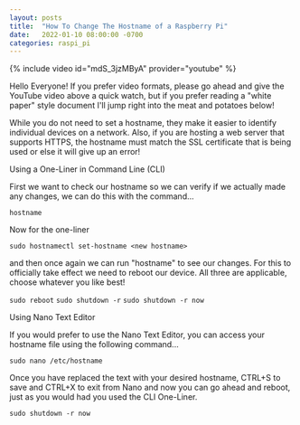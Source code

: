 ```yaml
---
layout: posts
title:  "How To Change The Hostname of a Raspberry Pi"
date:   2022-01-10 08:00:00 -0700
categories: raspi_pi
---
```

{% include video id="mdS_3jzMByA" provider="youtube" %}

Hello Everyone! If you prefer video formats, please go ahead and give the YouTube video above a quick watch, but if you prefer reading a "white paper" style document I'll jump right into the meat and potatoes below!

While you do not need to set a hostname, they make it easier to identify individual devices on a network. Also, if you are hosting a web server that supports HTTPS, the hostname must match the SSL certificate that is being used or else it will give up an error!

Using a One-Liner in Command Line (CLI)

First we want to check our hostname so we can verify if we actually made any changes, we can do this with the command...

```hostname```

Now for the one-liner

```sudo hostnamectl set-hostname <new hostname>```

and then once again we can run "hostname" to see our changes. For this to officially take effect we need to reboot our device. All three are applicable, choose whatever you like best!

```sudo reboot```
```sudo shutdown -r```
```sudo shutdown -r now```

Using Nano Text Editor

If you would prefer to use the Nano Text Editor, you can access your hostname file using the following command...

```sudo nano /etc/hostname```

Once you have replaced the text with your desired hostname, CTRL+S to save and CTRL+X to exit from Nano and now you can go ahead and reboot, just as you would had you used the CLI One-Liner.

```sudo shutdown -r now```

